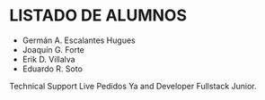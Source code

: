 # LISTADO DE ALUMNOS

- Germán A. Escalantes Hugues
- Joaquín G. Forte
- Erik D. Villalva
- Eduardo R. Soto

Technical Support Live Pedidos Ya and Developer Fullstack Junior.
